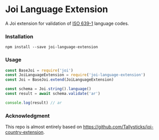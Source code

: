 # Joi Language Extension

A Joi extension for validation of [ISO 639-1](https://en.wikipedia.org/wiki/List_of_ISO_639-1_codes) language codes.

### Installation

```
npm install --save joi-language-extension
```

### Usage

```js
const BaseJoi = require('joi')
const JoiLanguageExtension = require('joi-language-extension')
const Joi = BaseJoi.extend(JoiLanguageExtension)

const schema = Joi.string().language()
const result = await schema.validate('ar')

console.log(result) // ar
```

### Acknowledgment 
This repo is almost entirely based on https://github.com/Tallysticks/joi-country-extension.
